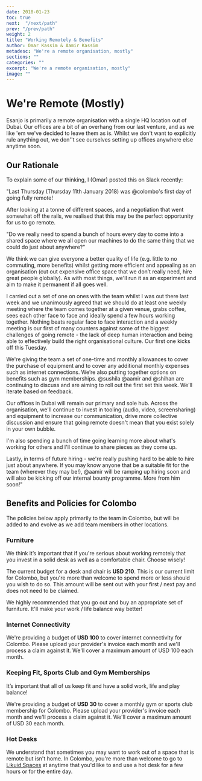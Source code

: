 ```yaml
---
date: 2018-01-23
toc: true
next:  "/next/path"
prev: "/prev/path"
weight: 2
title: "Working Remotely & Benefits"
author: Omar Kassim & Aamir Kassim
metadesc: "We're a remote organisation, mostly"
sections: ""
categories: ""
excerpt: "We're a remote organisation, mostly"
image: ""
---
```


# We're Remote (Mostly)

Esanjo is primarily a remote organisation with a single HQ location out of Dubai. Our offices are a bit of an overhang from our last venture, and as we like 'em we've decided to leave them as is. Whilst we don't want to explicitly rule anything out, we don''t see ourselves setting up offices anywhere else anytime soon.

## Our Rationale

To explain some of our thinking, I (Omar) posted this on Slack recently:

"Last Thursday (Thursday 11th January 2018) was @colombo's first day of going fully remote!

After looking at a tonne of different spaces, and a negotiation that went somewhat off the rails, we realised that this may be the perfect opportunity for us to go remote.

"Do we really need to spend a bunch of hours every day to come into a shared space where we all open our machines to do the same thing that we could do just about anywhere?"

We think we can give everyone a better quality of life (e.g. little to no commuting, more benefits) whilst getting more efficient and appealing as an organisation (cut out expensive office space that we don’t really need, hire great people globally). As with most things, we'll run it as an experiment and aim to make it permanent if all goes well.

I carried out a set of one on ones with the team whilst I was out there last week and we unanimously agreed that we should do at least one weekly meeting where the team comes together at a given venue, grabs coffee, sees each other face to face and ideally spend a few hours working together. Nothing beats regular face to face interaction and a weekly meeting is our first of many counters against some of the biggest challenges of going remote - the lack of deep human interaction and being able to effectively build the right organisational culture. Our first one kicks off this Tuesday.

We're giving the team a set of one-time and monthly allowances to cover the purchase of equipment and to cover any additional monthly expenses such as internet connections. We’re also putting together options on benefits such as gym memberships. @sushila @aamir and @shihan are continuing to discuss and are aiming to roll out the first set this week. We'll iterate based on feedback.

Our offices in Dubai will remain our primary and sole hub. Across the organisation, we'll continue to invest in tooling (audio, video, screensharing) and equipment to increase our communication, drive more collective discussion and ensure that going remote doesn't mean that you exist solely in your own bubble.

I'm also spending a bunch of time going learning more about what's working for others and I'll continue to share pieces as they come up.

Lastly, in terms of future hiring - we're really pushing hard to be able to hire just about anywhere. If you may know anyone that be a suitable fit for the team (wherever they may be!), @aamir will be ramping up hiring soon and will also be kicking off our internal bounty programme. More from him soon!"

## Benefits and Policies for Colombo

The policies below apply primarily to the team in Colombo, but will be added to and evolve as we add team members in other locations.

### Furniture
We think it’s important that if you're serious about working remotely that you invest in a solid desk as well as a comfortable chair. Choose wisely!

The current budget for a desk and chair is **USD 210**. This is our current limit for Colombo, but you're more than welcome to spend more or less should you wish to do so. This amount will be sent out with your first / next pay and does not need to be claimed.

We highly recommended that you go out and buy an appropriate set of furniture. It'll make your work / life balance way better!

### Internet Connectivity
We're providing a budget of **USD 100** to cover internet connectivity for Colombo. Please upload your provider's invoice each month and we'll process a claim against it. We'll cover a maximum amount of USD 100 each month.

### Keeping Fit, Sports Club and Gym Memberships
It’s important that all of us keep fit and have a solid work, life and play balance!

We're providing a budget of **USD 30** to cover a monthly gym or sports club membership for Colombo. Please upload your provider's invoice each month and we'll process a claim against it. We'll cover a maximum amount of USD 30 each month.

### Hot Desks
We understand that sometimes you may want to work out of a space that is remote but isn't home. In Colombo, you're more than welcome to go to [Likuid Spaces](https://www.facebook.com/LikuidSpaces/) at anytime that you'd like to and use a hot desk for a few hours or for the entire day.
